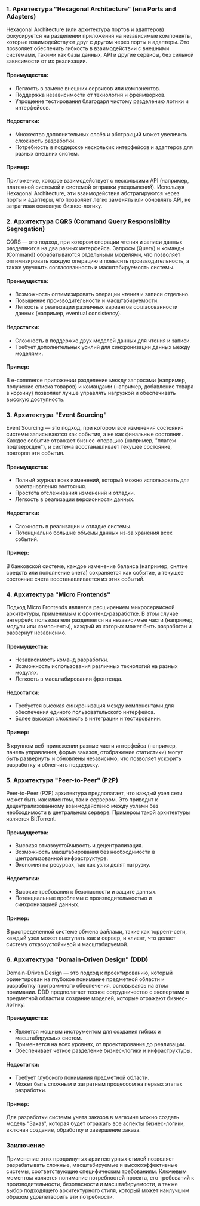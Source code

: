 ### 1. **Архитектура "Hexagonal Architecture" (или Ports and Adapters)**

Hexagonal Architecture (или архитектура портов и адаптеров) фокусируется на разделении приложения на независимые компоненты, которые взаимодействуют друг с другом через порты и адаптеры. Это позволяет обеспечить гибкость в взаимодействии с внешними системами, такими как базы данных, API и другие сервисы, без сильной зависимости от их реализации.

#### Преимущества:

- Легкость в замене внешних сервисов или компонентов.
- Поддержка независимости от технологий и фреймворков.
- Упрощение тестирования благодаря чистому разделению логики и интерфейсов.

#### Недостатки:

- Множество дополнительных слоёв и абстракций может увеличить сложность разработки.
- Потребность в поддержке нескольких интерфейсов и адаптеров для разных внешних систем.

#### Пример:

Приложение, которое взаимодействует с несколькими API (например, платежной системой и системой отправки уведомлений). Используя Hexagonal Architecture, эти взаимодействия абстрагируются через порты и адаптеры, что позволяет легко заменять или обновлять API, не затрагивая основную бизнес-логику.

### 2. **Архитектура CQRS (Command Query Responsibility Segregation)**

CQRS — это подход, при котором операции чтения и записи данных разделяются на два разных интерфейса. Запросы (Query) и команды (Command) обрабатываются отдельными моделями, что позволяет оптимизировать каждую операцию и повысить производительность, а также улучшить согласованность и масштабируемость системы.

#### Преимущества:

- Возможность оптимизировать операции чтения и записи отдельно.
- Повышение производительности и масштабируемости.
- Легкость в реализации различных вариантов согласованности данных (например, eventual consistency).

#### Недостатки:

- Сложность в поддержке двух моделей данных для чтения и записи.
- Требует дополнительных усилий для синхронизации данных между моделями.

#### Пример:

В e-commerce приложении разделение между запросами (например, получение списка товаров) и командами (например, добавление товара в корзину) позволяет лучше управлять нагрузкой и обеспечивать высокую доступность.

### 3. **Архитектура "Event Sourcing"**

Event Sourcing — это подход, при котором все изменения состояния системы записываются как события, а не как финальные состояния. Каждое событие отражает бизнес-операцию (например, "платеж подтвержден"), и система восстанавливает текущее состояние, повторяя эти события.

#### Преимущества:

- Полный журнал всех изменений, который можно использовать для восстановления состояния.
- Простота отслеживания изменений и отладки.
- Легкость в реализации версионности данных.

#### Недостатки:

- Сложность в реализации и отладке системы.
- Потенциально большие объемы данных из-за хранения всех событий.

#### Пример:

В банковской системе, каждое изменение баланса (например, снятие средств или пополнение счета) сохраняется как событие, а текущее состояние счета восстанавливается из этих событий.

### 4. **Архитектура "Micro Frontends"**

Подход Micro Frontends является расширением микросервисной архитектуры, применимым к фронтенд-разработке. В этом случае интерфейс пользователя разделяется на независимые части (например, модули или компоненты), каждый из которых может быть разработан и развернут независимо.

#### Преимущества:

- Независимость команд разработки.
- Возможность использования различных технологий на разных модулях.
- Легкость в масштабировании фронтенда.

#### Недостатки:

- Требуется высокая синхронизация между компонентами для обеспечения единого пользовательского интерфейса.
- Более высокая сложность в интеграции и тестировании.

#### Пример:

В крупном веб-приложении разные части интерфейса (например, панель управления, форма заказов, отображение статистики) могут быть развернуты и обновлены независимо, что позволяет ускорить разработку и облегчить поддержку.

### 5. **Архитектура "Peer-to-Peer" (P2P)**

Peer-to-Peer (P2P) архитектура предполагает, что каждый узел сети может быть как клиентом, так и сервером. Это приводит к децентрализованному взаимодействию между узлами без необходимости в центральном сервере. Примером такой архитектуры является BitTorrent.

#### Преимущества:

- Высокая отказоустойчивость и децентрализация.
- Возможность масштабирования без необходимости в централизованной инфраструктуре.
- Экономия на ресурсах, так как узлы делят нагрузку.

#### Недостатки:

- Высокие требования к безопасности и защите данных.
- Потенциальные проблемы с производительностью и синхронизацией данных.

#### Пример:

В распределенной системе обмена файлами, такие как торрент-сети, каждый узел может выступать как и сервер, и клиент, что делает систему отказоустойчивой и масштабируемой.

### 6. **Архитектура "Domain-Driven Design" (DDD)**

Domain-Driven Design — это подход к проектированию, который ориентирован на глубокое понимание предметной области и разработку программного обеспечения, основываясь на этом понимании. DDD предполагает тесное сотрудничество с экспертами в предметной области и создание моделей, которые отражают бизнес-логику.

#### Преимущества:

- Является мощным инструментом для создания гибких и масштабируемых систем.
- Применяется на всех уровнях, от проектирования до реализации.
- Обеспечивает четкое разделение бизнес-логики и инфраструктуры.

#### Недостатки:

- Требует глубокого понимания предметной области.
- Может быть сложным и затратным процессом на первых этапах разработки.

#### Пример:

Для разработки системы учета заказов в магазине можно создать модель "Заказ", которая будет отражать все аспекты бизнес-логики, включая создание, обработку и завершение заказа.

### Заключение

Применение этих продвинутых архитектурных стилей позволяет разрабатывать сложные, масштабируемые и высокоэффективные системы, соответствующие специфическим требованиям. Ключевым моментом является понимание потребностей проекта, его требований к производительности, безопасности и масштабируемости, а также выбор подходящего архитектурного стиля, который может наилучшим образом удовлетворить эти потребности.